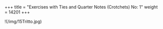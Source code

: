+++
title = "Exercises with Ties and Quarter Notes (Crotchets) No: 1"
weight = 14201
+++

!(/img/15Tritto.jpg)

